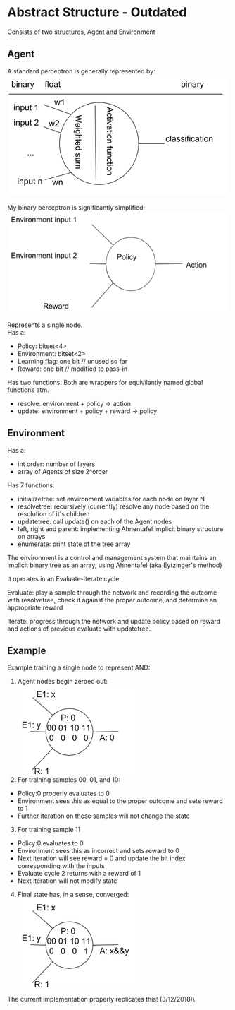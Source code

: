 # Abstract Structure - Outdated
Consists of two structures, Agent and Environment
## Agent
A standard perceptron is generally represented by:  
![image](./images/perceptron.png)\
\
My binary perceptron is significantly simplified:  
![image](./images/bperceptron.png)\
\
Represents a single node. \
Has a:
  - Policy: bitset<4>
  - Environment: bitset<2>
  - Learning flag: one bit  // unused so far
  - Reward: one bit // modified to pass-in
    
Has two functions:  Both are wrappers for equivilantly named global functions atm.  
  - resolve: environment + policy -> action
  - update: environment + policy + reward -> policy

## Environment

Has a: 
  - int order: number of layers
  - array of Agents of size 2^order

Has 7 functions: 
  - initializetree: set environment variables for each node on layer N
  - resolvetree: recursively (currently) resolve any node based on the resolution of it's children
  - updatetree: call update() on each of the Agent nodes
  - left, right and parent: implementing Ahnentafel implicit binary structure on arrays
  - enumerate: print state of the tree array

The environment is a control and management system that maintains an implicit binary tree as an array, using Ahnentafel (aka Eytzinger's method)

It operates in an Evaluate-Iterate cycle:

Evaluate: play a sample through the network and recording the outcome with resolvetree, check it against the proper outcome, and determine an appropriate reward

Iterate: progress through the network and update policy based on reward and actions of previous evaluate with updatetree.


## Example
Example training a single node to represent AND:

1. Agent nodes begin zeroed out:\
![image](./images/inode.png)
2. For training samples 00, 01, and 10:
  - Policy:0 properly evaluates to 0
  - Environment sees this as equal to the proper outcome and sets reward to 1
  - Further iteration on these samples will not change the state
3. For training sample 11
  - Policy:0 evaluates to 0
  - Environment sees this as incorrect and sets reward to 0
  - Next iteration will see reward = 0 and update the bit index corresponding with the inputs
  - Evaluate cycle 2 returns with a reward of 1
  - Next iteration will not modify state
4. Final state has, in a sense, converged:\
![image](./images/andnode.png)

The current implementation properly replicates this! (3/12/2018)\
